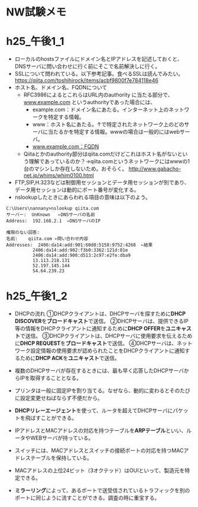 # NW試験メモ

# h25_午後1_1
* ローカルのhostsファイルにドメイン名とIPアドレスを記述しておくと、DNSサーバに問い合わせに行く前にそこで名前解決しに行く。
* SSLについて問われている。以下参考記事。食べるSSLは読んでみたい。
<https://qiita.com/toshihirock/items/acbf9800f7e784118e46>
* ホスト名、ドメイン名、FQDNについて
  * RFC3986によるとこれらはURL内のauthority に当たる部分で、www.example.com というauthorityであった場合には、
    * example.com：ドメイン名にあたる。インターネット上のネットワークを特定する情報。
    * www：ホスト名にあたる。↑で特定されたネットワーク上のどのサーバに当たるかを特定する情報。wwwの場合は一般的にはwebサーバ。
    * www.example.com：FQDN
  * Qiitaとかのauthority部分はqiita.comだけどこれはホスト名がないという理解であっているのか？→qiita.comというネットワークにはwwwの1台のマシンしか存在しないため。おそらく。
<http://www.gabacho-net.jp/whims/whim0100.html>
* FTP,SIP,H.323などは制御用セッションとデータ用セッションが別であり、データ用セッションは動的にポート番号が変化する。
* nslookupしたときにあらわれる項目の意味は以下のよう。

```
C:\Users\nannany>nslookup qiita.com
サーバー:  UnKnown   ←DNSサーバの名前
Address:  192.168.2.1  ←DNSサーバのIP

権限のない回答:
名前:    qiita.com ←問い合わせ内容
Addresses:  2406:da14:add:901:60d8:5158:9752:4268  ←結果
          2406:da14:add:902:f3b0:3362:121d:81e
          2406:da14:add:900:d513:2c97:e2fe:dba9
          13.113.218.131
          52.197.145.144
          54.64.239.23
```

# h25_午後1_2
* DHCPの流れ
①DHCPクライアントは、DHCPサーバを探すために**DHCP DISCOVER**を**ブロードキャスト**で送信。
②DHCPサーバは、提供できるIP等の情報をDHCPクライアントに通知するために**DHCP OFFER**を**ユニキャスト**で送信。
③DHCPクライアントは、DHCPサーバに使用要求を伝えるために**DHCP REQUEST**を**ブロードキャスト**で送信。
④DHCPサーバは、ネットワーク設定情報の使用要求が認められたことをDHCPクライアントに通知するために**DHCP ACK**を**ユニキャスト**で送信。

* 複数のDHCPサーバが存在するときには、最も早く応答したDHCPサーバからIPを取得することとなる。
* プリンタは一般に固定IPを割り当てる。なぜなら、動的に変わるとそのたびに設定変更せねばならず不便だから。
* **DHCPリレーエージェント**を使って、ルータを超えてDHCPサーバにパケットを飛ばすことができる。
* IPアドレスとMACアドレスの対応を持つテーブルを**ARPテーブル**といい、ルータやWEBサーバが持っている。
* スイッチには、MACアドレスとスイッチの接続ポートの対応を持つMACアドレステーブルを保持している。
* MACアドレスの上位24ビット（3オクテッド）はOUIといって、製造元を特定できる。
* **ミラーリング**によって、あるポートで送受信されているトラフィックを別のポートに同じように流すことができる。調査の時に重宝する。